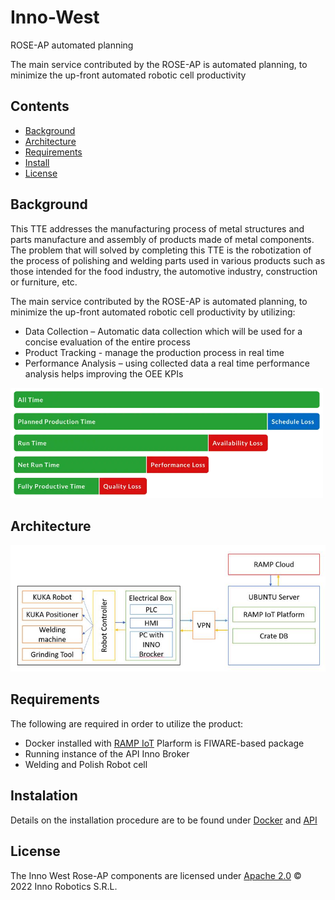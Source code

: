# Inno-West
 ROSE-AP automated planning

The main service contributed by the ROSE-AP is automated planning, to minimize the up-front automated robotic cell productivity 

## Contents

-   [Background](#background)
-   [Architecture](#architecture)
-   [Requirements](#requirements)
-   [Install](#instalation)
-   [License](#license)

## Background

This TTE addresses the manufacturing process of metal structures and parts manufacture and assembly of products made of metal components. The problem that will solved by completing this TTE is the robotization of the process of polishing and welding parts used in various products such as those intended for the food industry, the automotive industry, construction or furniture, etc.

The main service contributed by the ROSE-AP is automated planning, to minimize the up-front automated robotic cell productivity by utilizing:
-	Data Collection – Automatic data collection which will be used for a concise evaluation of the entire process
-	Product Tracking - manage the production process in real time
-	Performance Analysis – using collected data a real time performance analysis helps improving the OEE KPIs

<img width="500" alt="OEE" src="docs/img/oee-breakdown-image.png">

## Architecture

<img width="1000" alt="Architecture" src="docs/architecture.jpg">


## Requirements

The following are required in order to utilize the product:
- Docker installed with [RAMP IoT](https://github.com/karikolehmainen/RAMP-IoT/tree/c05fac70e8478554a93a9bbe4470516106c92166) Plarform is FIWARE-based package
- Running instance of the API Inno Broker
- Welding and Polish Robot cell

## Instalation

Details on the installation procedure are to be found under [Docker](/docker/) and [API](/api/)

## License
The Inno West Rose-AP components are licensed under [Apache 2.0](/LICENSE) © 2022 Inno Robotics S.R.L.
